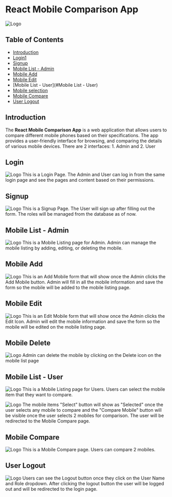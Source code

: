 # React Mobile Comparison App

![Logo](./frontend/public/logo.svg)

## Table of Contents
- [Introduction](#introduction)
- [Login1](#login)
- [Signup](#signup)
- [Mobile List - Admin](#mobile)
- [Mobile Add](#add)
- [Mobile Edit](#edit)
- [Mobile List - User](#Mobile List - User)
- [Mobile selection](#selection)
- [Mobile Compare](#compare)
- [User Logout](#logout)

## Introduction
The **React Mobile Comparison App** is a web application that allows users to compare different mobile phones based on their specifications. The app provides a user-friendly interface for browsing, and comparing the details of various mobile devices. There are 2 interfaces: 1. Admin and 2. User

## Login
![Logo](./frontend/public/ss/SS1.png)
This is a Login Page. The Admin and User can log in from the same login page and see the pages and content based on their permissions.

## Signup
![Logo](./frontend/public/ss/SS2.png)
This is a Signup Page. The User will sign up after filling out the form. The roles will be managed from the database as of now.

## Mobile List - Admin
![Logo](./frontend/public/ss/SS3.png)
This is a Mobile Listing page for Admin. Admin can manage the mobile listing by adding, editing, or deleting the mobile.

## Mobile Add
![Logo](./frontend/public/ss/SS4.png)
This is an Add Mobile form that will show once the Admin clicks the Add Mobile button. Admin will fill in all the mobile information and save the form so the mobile will be added to the mobile listing page.

## Mobile Edit
![Logo](./frontend/public/ss/SS5.png)
This is an Edit Mobile form that will show once the Admin clicks the Edit Icon. Admin will edit the mobile information and save the form so the mobile will be edited on the mobile listing page.

## Mobile Delete
![Logo](./frontend/public/ss/SS3.png)
Admin can delete the mobile by clicking on the Delete icon on the mobile list page

## Mobile List - User
![Logo](./frontend/public/ss/SS7.png)
This is a Mobile Listing page for Users. Users can select the mobile item that they want to compare.


![Logo](./frontend/public/ss/SS8.png)
The mobile items "Select" button will show as "Selected" once the user selects any mobile to compare and the "Compare Mobile" button will be visible once the user selects 2 mobiles for comparison. The user will be redirected to the Mobile Compare page.

 ## Mobile Compare
![Logo](./frontend/public/ss/SS9.png)
This is a Mobile Compare page. Users can compare 2 mobiles.

 ## User Logout
![Logo](./frontend/public/ss/SS6.png)
Users can see the Logout button once they click on the User Name and Role dropdown. After clicking the logout button the user will be logged out and will be redirected to the login page.
